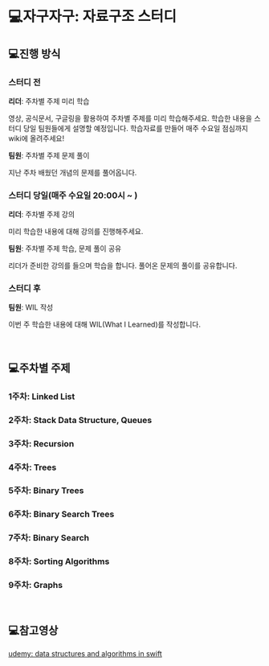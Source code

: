 # 💻자구자구: 자료구조 스터디

## 💻진행 방식
### 스터디 전
**리더**: 주차별 주제 미리 학습

영상, 공식문서, 구글링을 활용하여 주차별 주제를 미리 학습해주세요.
학습한 내용을 스터디 당일 팀원들에게 설명할 예정입니다.
학습자료를 만들어 매주 수요일 점심까지 wiki에 올려주세요!

**팀원**: 주차별 주제 문제 풀이

지난 주차 배웠던 개념의 문제를 풀어옵니다.

### 스터디 당일(매주 수요일 20:00시 ~ )
**리더**: 주차별 주제 강의

미리 학습한 내용에 대해 강의를 진행해주세요.

**팀원**: 주차별 주제 학습, 문제 풀이 공유

리더가 준비한 강의를 들으며 학습을 합니다.
풀어온 문제의 풀이를 공유합니다.

### 스터디 후
**팀원**: WIL 작성

이번 주 학습한 내용에 대해 WIL(What I Learned)를 작성합니다.

<br/>

## 💻주차별 주제
### 1주차: Linked List
### 2주차: Stack Data Structure, Queues
### 3주차: Recursion
### 4주차: Trees
### 5주차: Binary Trees
### 6주차: Binary Search Trees
### 7주차: Binary Search
### 8주차: Sorting Algorithms
### 9주차: Graphs

<br/>

## 💻참고영상
[udemy: data structures and algorithms in swift](https://www.udemy.com/course/data-structures-and-algorithms-in-swift/learn/lecture/12214650#content)

